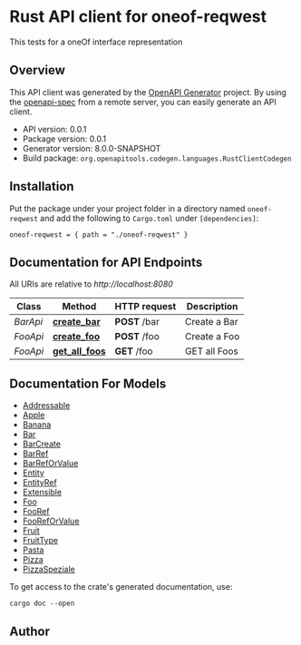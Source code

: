 # Rust API client for oneof-reqwest

This tests for a oneOf interface representation



## Overview

This API client was generated by the [OpenAPI Generator](https://openapi-generator.tech) project.  By using the [openapi-spec](https://openapis.org) from a remote server, you can easily generate an API client.

- API version: 0.0.1
- Package version: 0.0.1
- Generator version: 8.0.0-SNAPSHOT
- Build package: `org.openapitools.codegen.languages.RustClientCodegen`

## Installation

Put the package under your project folder in a directory named `oneof-reqwest` and add the following to `Cargo.toml` under `[dependencies]`:

```
oneof-reqwest = { path = "./oneof-reqwest" }
```

## Documentation for API Endpoints

All URIs are relative to *http://localhost:8080*

Class | Method | HTTP request | Description
------------ | ------------- | ------------- | -------------
*BarApi* | [**create_bar**](docs/BarApi.md#create_bar) | **POST** /bar | Create a Bar
*FooApi* | [**create_foo**](docs/FooApi.md#create_foo) | **POST** /foo | Create a Foo
*FooApi* | [**get_all_foos**](docs/FooApi.md#get_all_foos) | **GET** /foo | GET all Foos


## Documentation For Models

 - [Addressable](docs/Addressable.md)
 - [Apple](docs/Apple.md)
 - [Banana](docs/Banana.md)
 - [Bar](docs/Bar.md)
 - [BarCreate](docs/BarCreate.md)
 - [BarRef](docs/BarRef.md)
 - [BarRefOrValue](docs/BarRefOrValue.md)
 - [Entity](docs/Entity.md)
 - [EntityRef](docs/EntityRef.md)
 - [Extensible](docs/Extensible.md)
 - [Foo](docs/Foo.md)
 - [FooRef](docs/FooRef.md)
 - [FooRefOrValue](docs/FooRefOrValue.md)
 - [Fruit](docs/Fruit.md)
 - [FruitType](docs/FruitType.md)
 - [Pasta](docs/Pasta.md)
 - [Pizza](docs/Pizza.md)
 - [PizzaSpeziale](docs/PizzaSpeziale.md)


To get access to the crate's generated documentation, use:

```
cargo doc --open
```

## Author



